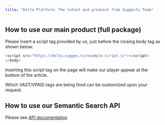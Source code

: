 ```yaml
---
title: "Delta Platform: The latest and greatest from Suggestv Team"
---
```


## How to use our main product (full package)

Please insert a script tag provided by us, just before the closing body tag as
shown below:

```javascript
<script src="https://delta.sugges.tv/example-script.js"></script>
</body>
```

Inserting this script tag on the page will make our player appear at the bottom
of the article.

Which VAST/VPAID tags are being fired can be customized upon your request.

## How to use our Semantic Search API

Please see [API documentation](/docs/)
